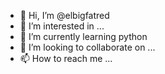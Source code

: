 - 👋 Hi, I’m @elbigfatred
- 👀 I’m interested in ...
- 🌱 I’m currently learning python
- 💞️ I’m looking to collaborate on ...
- 📫 How to reach me ...

<!---
elbigfatred/elbigfatred is a ✨ special ✨ repository because its `README.md` (this file) appears on your GitHub profile.
You can click the Preview link to take a look at your changes.
--->
